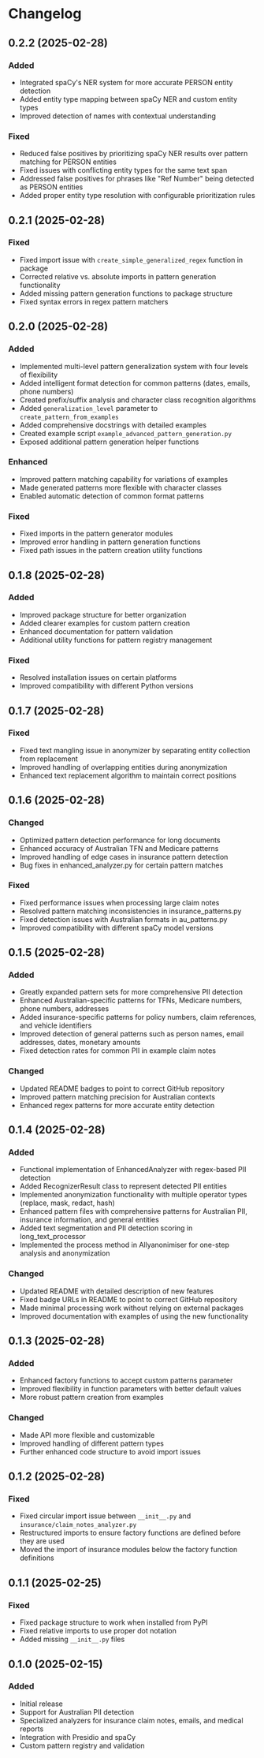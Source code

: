 # Changelog

## 0.2.2 (2025-02-28)

### Added
- Integrated spaCy's NER system for more accurate PERSON entity detection
- Added entity type mapping between spaCy NER and custom entity types
- Improved detection of names with contextual understanding

### Fixed
- Reduced false positives by prioritizing spaCy NER results over pattern matching for PERSON entities
- Fixed issues with conflicting entity types for the same text span
- Addressed false positives for phrases like "Ref Number" being detected as PERSON entities
- Added proper entity type resolution with configurable prioritization rules

## 0.2.1 (2025-02-28)

### Fixed
- Fixed import issue with `create_simple_generalized_regex` function in package
- Corrected relative vs. absolute imports in pattern generation functionality
- Added missing pattern generation functions to package structure
- Fixed syntax errors in regex pattern matchers

## 0.2.0 (2025-02-28)

### Added
- Implemented multi-level pattern generalization system with four levels of flexibility
- Added intelligent format detection for common patterns (dates, emails, phone numbers)
- Created prefix/suffix analysis and character class recognition algorithms
- Added `generalization_level` parameter to `create_pattern_from_examples`
- Added comprehensive docstrings with detailed examples
- Created example script `example_advanced_pattern_generation.py`
- Exposed additional pattern generation helper functions

### Enhanced
- Improved pattern matching capability for variations of examples
- Made generated patterns more flexible with character classes
- Enabled automatic detection of common format patterns

### Fixed
- Fixed imports in the pattern generator modules
- Improved error handling in pattern generation functions
- Fixed path issues in the pattern creation utility functions

## 0.1.8 (2025-02-28)

### Added
- Improved package structure for better organization
- Added clearer examples for custom pattern creation
- Enhanced documentation for pattern validation
- Additional utility functions for pattern registry management

### Fixed
- Resolved installation issues on certain platforms
- Improved compatibility with different Python versions

## 0.1.7 (2025-02-28)

### Fixed
- Fixed text mangling issue in anonymizer by separating entity collection from replacement
- Improved handling of overlapping entities during anonymization
- Enhanced text replacement algorithm to maintain correct positions

## 0.1.6 (2025-02-28)

### Changed
- Optimized pattern detection performance for long documents
- Enhanced accuracy of Australian TFN and Medicare patterns
- Improved handling of edge cases in insurance pattern detection
- Bug fixes in enhanced_analyzer.py for certain pattern matches

### Fixed
- Fixed performance issues when processing large claim notes
- Resolved pattern matching inconsistencies in insurance_patterns.py
- Fixed detection issues with Australian formats in au_patterns.py
- Improved compatibility with different spaCy model versions

## 0.1.5 (2025-02-28)

### Added
- Greatly expanded pattern sets for more comprehensive PII detection
- Enhanced Australian-specific patterns for TFNs, Medicare numbers, phone numbers, addresses
- Added insurance-specific patterns for policy numbers, claim references, and vehicle identifiers
- Improved detection of general patterns such as person names, email addresses, dates, monetary amounts
- Fixed detection rates for common PII in example claim notes

### Changed
- Updated README badges to point to correct GitHub repository
- Improved pattern matching precision for Australian contexts
- Enhanced regex patterns for more accurate entity detection

## 0.1.4 (2025-02-28)

### Added
- Functional implementation of EnhancedAnalyzer with regex-based PII detection
- Added RecognizerResult class to represent detected PII entities
- Implemented anonymization functionality with multiple operator types (replace, mask, redact, hash)
- Enhanced pattern files with comprehensive patterns for Australian PII, insurance information, and general entities
- Added text segmentation and PII detection scoring in long_text_processor
- Implemented the process method in Allyanonimiser for one-step analysis and anonymization

### Changed
- Updated README with detailed description of new features
- Fixed badge URLs in README to point to correct GitHub repository
- Made minimal processing work without relying on external packages
- Improved documentation with examples of using the new functionality

## 0.1.3 (2025-02-28)

### Added
- Enhanced factory functions to accept custom patterns parameter
- Improved flexibility in function parameters with better default values
- More robust pattern creation from examples

### Changed
- Made API more flexible and customizable
- Improved handling of different pattern types
- Further enhanced code structure to avoid import issues

## 0.1.2 (2025-02-28)

### Fixed
- Fixed circular import issue between `__init__.py` and `insurance/claim_notes_analyzer.py`
- Restructured imports to ensure factory functions are defined before they are used
- Moved the import of insurance modules below the factory function definitions

## 0.1.1 (2025-02-25)

### Fixed
- Fixed package structure to work when installed from PyPI
- Fixed relative imports to use proper dot notation
- Added missing `__init__.py` files

## 0.1.0 (2025-02-15)

### Added
- Initial release
- Support for Australian PII detection
- Specialized analyzers for insurance claim notes, emails, and medical reports
- Integration with Presidio and spaCy
- Custom pattern registry and validation